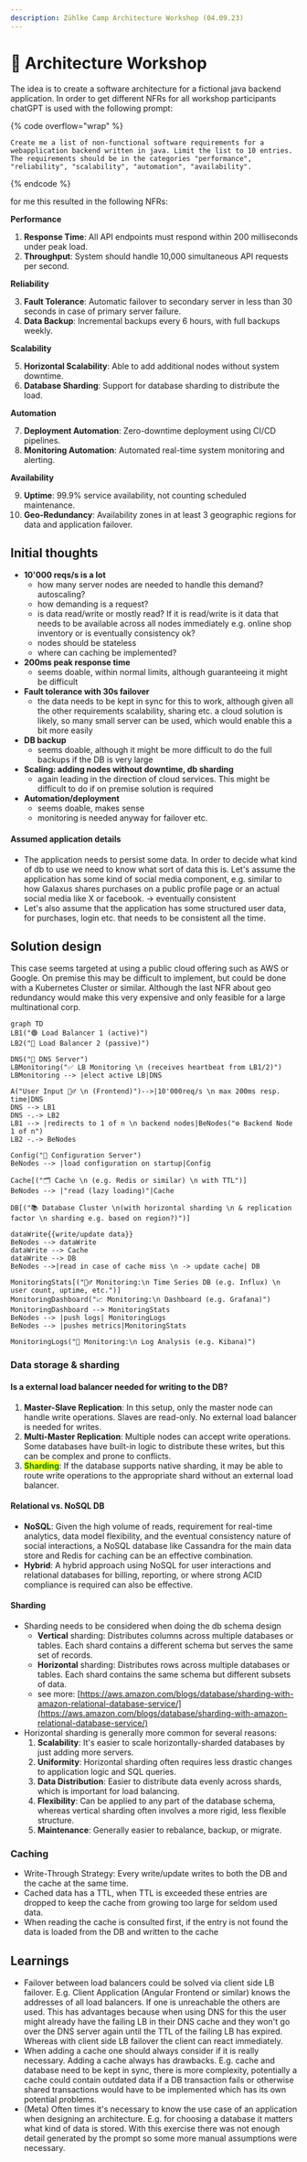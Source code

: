 ```yaml
---
description: Zühlke Camp Architecture Workshop (04.09.23)
---
```


# 📐 Architecture Workshop

The idea is to create a software architecture for a fictional java backend application. In order to get different NFRs for all workshop participants chatGPT is used with the following prompt:

{% code overflow="wrap" %}
```
Create me a list of non-functional software requirements for a webapplication backend written in java. Limit the list to 10 entries. The requirements should be in the categories "performance", "reliability", "scalability", "automation", "availability".
```
{% endcode %}

for me this resulted in the following NFRs:

**Performance**

1. **Response Time**: All API endpoints must respond within 200 milliseconds under peak load.
2. **Throughput**: System should handle 10,000 simultaneous API requests per second.

**Reliability**

3. **Fault Tolerance**: Automatic failover to secondary server in less than 30 seconds in case of primary server failure.
4. **Data Backup**: Incremental backups every 6 hours, with full backups weekly.

**Scalability**

5. **Horizontal Scalability**: Able to add additional nodes without system downtime.
6. **Database Sharding**: Support for database sharding to distribute the load.

**Automation**

7. **Deployment Automation**: Zero-downtime deployment using CI/CD pipelines.
8. **Monitoring Automation**: Automated real-time system monitoring and alerting.

**Availability**

9. **Uptime**: 99.9% service availability, not counting scheduled maintenance.
10. **Geo-Redundancy**: Availability zones in at least 3 geographic regions for data and application failover.

## Initial thoughts

* **10'000 reqs/s is a lot**
  * how many server nodes are needed to handle this demand? autoscaling?
  * how demanding is a request?
  * is data read/write or mostly read? If it is read/write is it data that needs to be available across all nodes immediately e.g. online shop inventory or is eventually consistency ok?
  * nodes should be stateless
  * where can caching be implemented?
* **200ms peak response time**
  * seems doable, within normal limits, although guaranteeing it might be difficult
* **Fault tolerance with 30s failover**
  * the data needs to be kept in sync for this to work, although given all the other requirements scalability, sharing etc. a cloud solution is likely, so many small server can be used, which would enable this a bit more easily
* **DB backup**
  * seems doable, although it might be more difficult to do the full backups if the DB is very large
* **Scaling: adding nodes without downtime, db sharding**
  * again leading in the direction of cloud services. This might be difficult to do if on premise solution is required
* **Automation/deployment**
  * seems doable, makes sense
  * monitoring is needed anyway for failover etc.

#### Assumed application details

* The application needs to persist some data. In order to decide what kind of db to use we need to know what sort of data this is. Let's assume the application has some kind of social media component, e.g. similar to how Galaxus shares purchases on a public profile page or an actual social media like X or facebook. -> eventually consistent
* Let's also assume that the application has some structured user data, for purchases, login etc. that needs to be consistent all the time.

## Solution design

This case seems targeted at using a public cloud offering such as AWS or Google. On premise this may be difficult to implement, but could be done with a Kubernetes Cluster or similar. Although the last NFR about geo redundancy would make this very expensive and only feasible for a large multinational corp.

```mermaid
graph TD
LB1("🟢 Load Balancer 1 (active)")
LB2("🔴 Load Balancer 2 (passive)")

DNS("🛜 DNS Server")
LBMonitoring("✅ LB Monitoring \n (receives heartbeat from LB1/2)")
LBMonitoring --> |elect active LB|DNS

A("User Input 🙍‍♂️ \n (Frontend)")-->|10'000req/s \n max 200ms resp. time|DNS
DNS --> LB1
DNS -.-> LB2
LB1 --> |redirects to 1 of n \n backend nodes|BeNodes("⚙️ Backend Node 1 of n")
LB2 -.-> BeNodes

Config("🔧 Configuration Server")
BeNodes --> |load configuration on startup|Config

Cache[("🗂️ Cache \n (e.g. Redis or similar) \n with TTL")]
BeNodes --> |"read (lazy loading)"|Cache

DB[("📚 Database Cluster \n(with horizontal sharding \n & replication factor \n sharding e.g. based on region?)")]

dataWrite{{write/update data}}
BeNodes --> dataWrite
dataWrite --> Cache
dataWrite --> DB
BeNodes -->|read in case of cache miss \n -> update cache| DB

MonitoringStats[("🕵️‍♂️ Monitoring:\n Time Series DB (e.g. Influx) \n user count, uptime, etc.")]
MonitoringDashboard("📈 Monitoring:\n Dashboard (e.g. Grafana)")
MonitoringDashboard --> MonitoringStats
BeNodes --> |push logs| MonitoringLogs
BeNodes --> |pushes metrics|MonitoringStats

MonitoringLogs("📜 Monitoring:\n Log Analysis (e.g. Kibana)")

```

### Data storage & sharding

#### Is a external load balancer needed for writing to the DB?

1. **Master-Slave Replication**: In this setup, only the master node can handle write operations. Slaves are read-only. No external load balancer is needed for writes.
2. **Multi-Master Replication**: Multiple nodes can accept write operations. Some databases have built-in logic to distribute these writes, but this can be complex and prone to conflicts.
3. <mark style="color:green;">**Sharding**</mark>: If the database supports native sharding, it may be able to route write operations to the appropriate shard without an external load balancer.

#### Relational vs. NoSQL DB

* **NoSQL**: Given the high volume of reads, requirement for real-time analytics, data model flexibility, and the eventual consistency nature of social interactions, a NoSQL database like Cassandra for the main data store and Redis for caching can be an effective combination.
* **Hybrid**: A hybrid approach using NoSQL for user interactions and relational databases for billing, reporting, or where strong ACID compliance is required can also be effective.

#### Sharding

* Sharding needs to be considered when doing the db schema design
  * **Vertical** sharding: Distributes columns across multiple databases or tables. Each shard contains a different schema but serves the same set of records.
  * **Horizontal** sharding: Distributes rows across multiple databases or tables. Each shard contains the same schema but different subsets of data.
  * see more: [https://aws.amazon.com/blogs/database/sharding-with-amazon-relational-database-service/](https://aws.amazon.com/blogs/database/sharding-with-amazon-relational-database-service/)
* Horizontal sharding is generally more common for several reasons:
  1. **Scalability**: It's easier to scale horizontally-sharded databases by just adding more servers.
  2. **Uniformity**: Horizontal sharding often requires less drastic changes to application logic and SQL queries.
  3. **Data Distribution**: Easier to distribute data evenly across shards, which is important for load balancing.
  4. **Flexibility**: Can be applied to any part of the database schema, whereas vertical sharding often involves a more rigid, less flexible structure.
  5. **Maintenance**: Generally easier to rebalance, backup, or migrate.

### Caching

* Write-Through Strategy: Every write/update writes to both the DB and the cache at the same time.
* Cached data has a TTL, when TTL is exceeded these entries are dropped to keep the cache from growing too large for seldom used data.
* When reading the cache is consulted first, if the entry is not found the data is loaded from the DB and written to the cache

## Learnings

* Failover between load balancers could be solved via client side LB failover. E.g. Client Application (Angular Frontend or similar) knows the addresses of all load balancers. If one is unreachable the others are used. This has advantages because when using DNS for this the user might already have the failing LB in their DNS cache and they won't go over the DNS server again until the TTL of the failing LB has expired. Whereas with client side LB failover the client can react immediately.
* When adding a cache one should always consider if it is really necessary. Adding a cache always has drawbacks. E.g. cache and database need to be kept in sync, there is more complexity, potentially a cache could contain outdated data if a DB transaction fails or otherwise shared transactions would have to be implemented which has its own potential problems.
* (Meta) Often times it's necessary to know the use case of an application when designing an architecture. E.g. for choosing a database it matters what kind of data is stored. With this exercise there was not enough detail generated by the prompt so some more manual assumptions were necessary.
